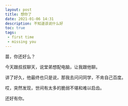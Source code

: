 ```yaml
---
layout: post
title: 想你了
date: 2021-01-06 14:31
description: 不知道该说什么好
toc: true
tags:
 - first time
 - missing you
---
```


苗，你还好么？

今天跟叔叔聊天，说堂弟想配电脑，让我跟他聊。

讲了好久，他最终也只是说，那我去问问同学，不肯自己百度。

哎，突然发现，世间有太多的脆弱不堪和难以启齿。

还好有你。
